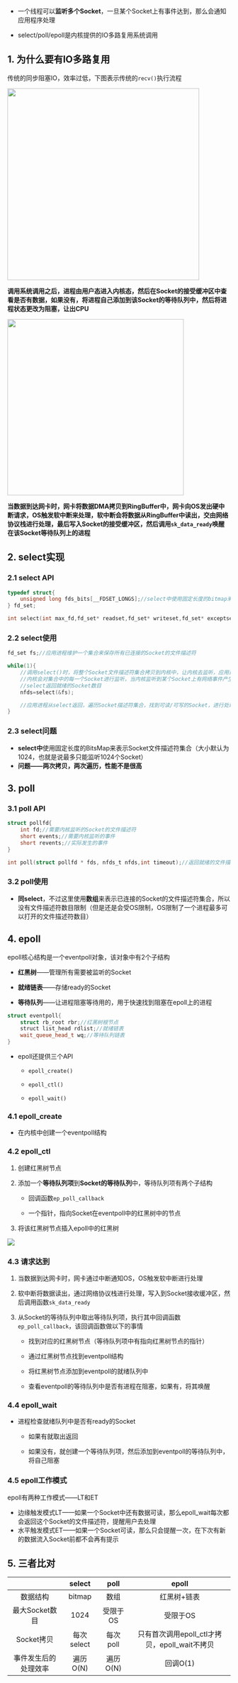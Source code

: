 * 一个线程可以**监听多个Socket**，一旦某个Socket上有事件达到，那么会通知应用程序处理

* select/poll/epoll是内核提供的IO多路复用系统调用

## 1. 为什么要有IO多路复用

传统的同步阻塞IO，效率过低，下图表示传统的`recv()`执行流程

<img title="" src="../p/1.jpg" alt="" width="433" data-align="center">

**调用系统调用之后，进程由用户态进入内核态，然后在Socket的接受缓冲区中查看是否有数据，如果没有，将进程自己添加到该Socket的等待队列中，然后将进程状态更改为阻塞，让出CPU**

<img title="" src="../p/2.jpg" alt="" data-align="center" width="398">

**当数据到达网卡时，网卡将数据DMA拷贝到RingBuffer中，网卡向OS发出硬中断请求，OS触发软中断来处理，软中断会将数据从RingBuffer中读出，交由网络协议栈进行处理，最后写入Socket的接受缓冲区，然后调用`sk_data_ready`唤醒在该Socket等待队列上的进程**

## 2. select实现

### 2.1 select API

```c
typedef struct{
    unsigned long fds_bits[__FDSET_LONGS];//select中使用固定长度的bitmap来表示Socket文件描述符集合
} fd_set;

int select(int max_fd,fd_set* readset,fd_set* writeset,fd_set* exceptset,struct timeval* timeout);//返回就绪的文件描述符的数目
```

### 2.2 select使用

```c
fd_set fs;//应用进程维护一个集合来保存所有已连接的Socket的文件描述符

while(1){
    //调用select()时，将整个Socket文件描述符集合拷贝到内核中，让内核去监听，应用进程阻塞等待select返回
    //内核会对集合中的每一个Socket进行监听，当内核监听到某个Socket上有网络事件产生，将Socket标记为可读/可写，然后内核将内核中的文件描述符集合拷贝回用户态
    //select返回就绪的Socket数目
    nfds=select(&fs);

    //应用进程从select返回，遍历Socket描述符集合，找到可读/可写的Socket，进行处理
}
```

### 2.3 select问题

* **select中**使用固定长度的BitsMap来表示Socket文件描述符集合（大小默认为1024，也就是说最多只能监听1024个Socket）
* **问题——两次拷贝，两次遍历，性能不是很高**

## 3. poll

### 3.1 poll API

```c
struct pollfd{
    int fd;//需要内核监听的Socket的文件描述符
    short events;//需要内核监听的事件
    short revents;//实际发生的事件
}

int poll(struct pollfd * fds, nfds_t nfds,int timeout);//返回就绪的文件描述符的数目
```

### 3.2 poll使用

* **同select**，不过这里使用**数组**来表示已连接的Socket的文件描述符集合，所以没有文件描述符数目限制（但是还是会受OS限制，OS限制了一个进程最多可以打开的文件描述符数目）

## 4. epoll

epoll核心结构是一个eventpoll对象，该对象中有2个子结构

* **红黑树**——管理所有需要被监听的Socket

* **就绪链表**——存储ready的Socket

* **等待队列**——让进程阻塞等待用的，用于快速找到阻塞在epoll上的进程

```c++
struct eventpoll{
    struct rb_root rbr;//红黑树根节点
    struct list_head rdlist;//就绪链表
    wait_queue_head_t wq;//等待队列链表
}
```

* epoll还提供三个API
  
  * `epoll_create()`
  
  * `epoll_ctl()`
  
  * `epoll_wait()`

### 4.1 epoll_create

* 在内核中创建一个eventpoll结构

### 4.2 epoll_ctl

1. 创建红黑树节点

2. 添加一个**等待队列项**到**Socket的等待队列**中，等待队列项有两个子结构
   
   * 回调函数`ep_poll_callback`
   
   * 一个指针，指向Socket在eventpoll中的红黑树中的节点

3. 将该红黑树节点插入epoll中的红黑树

![](../p/640.png)

### 4.3 请求达到

1. 当数据到达网卡时，网卡通过中断通知OS，OS触发软中断进行处理

2. 软中断将数据读出，通过网络协议栈进行处理，写入到Socket接收缓冲区，然后调用函数`sk_data_ready`

3. 从Socket的等待队列中取出等待队列项，执行其中回调函数`ep_poll_callback`，该回调函数做以下的事情
   
   * 找到对应的红黑树节点（等待队列项中有指向红黑树节点的指针）
   
   * 通过红黑树节点找到eventpoll结构
   
   * 将红黑树节点添加到eventpoll的就绪队列中
   
   * 查看eventpoll的等待队列中是否有进程在阻塞，如果有，将其唤醒

### 4.4 epoll_wait

* 进程检查就绪队列中是否有ready的Socket
  
  * 如果有就取出返回
  
  * 如果没有，就创建一个等待队列项，然后添加到eventpoll的等待队列中，将自己阻塞

### 4.5 epoll工作模式

epoll有两种工作模式——LT和ET

* 边缘触发模式LT——如果一个Socket中还有数据可读，那么epoll_wait每次都会返回这个Socket的文件描述符，提醒用户去处理
* 水平触发模式ET——如果一个Socket可读，那么只会提醒一次，在下次有新的数据流入Socket前都不会再有提示

## 5. 三者比对

|            | select   | poll   | epoll                            |
|:----------:|:--------:|:------:|:--------------------------------:|
| 数据结构       | bitmap   | 数组     | 红黑树+链表                           |
| 最大Socket数目 | 1024     | 受限于OS  | 受限于OS                            |
| Socket拷贝   | 每次select | 每次poll | 只有首次调用epoll_ctl才拷贝，epoll_wait不拷贝 |
| 事件发生后的处理效率 | 遍历O(N)   | 遍历O(N) | 回调O(1)                           |
